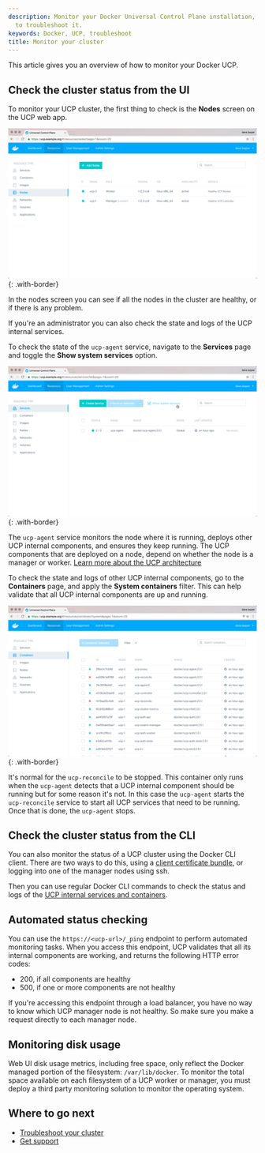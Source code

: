 ```yaml
---
description: Monitor your Docker Universal Control Plane installation, and learn how
  to troubleshoot it.
keywords: Docker, UCP, troubleshoot
title: Monitor your cluster
---
```


This article gives you an overview of how to monitor your Docker UCP.

## Check the cluster status from the UI

To monitor your UCP cluster, the first thing to check is the **Nodes**
screen on the UCP web app.

![UCP dashboard](../images/monitor-ucp-1.png){: .with-border}

In the nodes screen you can see if all the nodes in the cluster are healthy, or
if there is any problem.

If you're an administrator you can also check the state and logs of the
UCP internal services.

To check the state of the `ucp-agent` service, navigate to the **Services** page
and toggle the **Show system services** option.

![](../images/monitor-ucp-2.png){: .with-border}

The `ucp-agent` service monitors the node where it is running, deploys other
UCP internal components, and ensures they keep running. The UCP components that
are deployed on a node, depend on whether the node is a manager or worker.
[Learn more about the UCP architecture](../architecture.md)

To check the state and logs of other UCP internal components, go to the
**Containers** page, and apply the **System containers** filter.
This can help validate that all UCP internal components are up and running.

![](../images/monitor-ucp-3.png){: .with-border}

It's normal for the `ucp-reconcile` to be stopped. This container only runs when
the `ucp-agent` detects that a UCP internal component should be running but for
some reason it's not. In this case the `ucp-agent` starts the `ucp-reconcile`
service to start all UCP services that need to be running. Once that is done,
the `ucp-agent` stops.

## Check the cluster status from the CLI

You can also monitor the status of a UCP cluster using the Docker CLI client.
There are two ways to do this, using a
[client certificate bundle](../access-ucp/cli-based-access.md), or logging into
one of the manager nodes using ssh.

Then you can use regular Docker CLI commands to check the status and logs
of the [UCP internal services and containers](../architecture.md).

## Automated status checking

You can use the `https://<ucp-url>/_ping` endpoint to perform automated
monitoring tasks. When you access this endpoint, UCP validates that all its
internal components are working, and returns the following HTTP error codes:

* 200, if all components are healthy
* 500, if one or more components are not healthy

If you're accessing this endpoint through a load balancer, you have no way to
know which UCP manager node is not healthy. So make sure you make a request
directly to each manager node.

## Monitoring disk usage

Web UI disk usage metrics, including free space, only reflect the Docker managed portion of the filesystem: `/var/lib/docker`.  To monitor the total space available on each filesystem of a UCP worker or manager, you must deploy a third party monitoring solution to monitor the operating system.

## Where to go next

* [Troubleshoot your cluster](troubleshoot.md)
* [Get support](../support.md)
